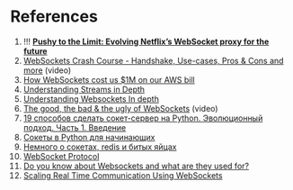 
# References

1. !!! **[Pushy to the Limit: Evolving Netflix’s WebSocket proxy for the future](https://netflixtechblog.com/pushy-to-the-limit-evolving-netflixs-websocket-proxy-for-the-future-b468bc0ff658)**
2. [WebSockets Crash Course - Handshake, Use-cases, Pros & Cons and more](https://www.youtube.com/watch?v=2Nt-ZrNP22A&list=PLQnljOFTspQUGjfGdg8UvL3D_K9ACL6Qh) (video)
3. [How WebSockets cost us $1M on our AWS bill](https://www.recall.ai/post/how-websockets-cost-us-1m-on-our-aws-bill)
4. [Understanding Streams in Depth](https://vishalrana9915.medium.com/understanding-streams-511d36cf682c)
5. [Understanding Websockets In depth](https://vishalrana9915.medium.com/understanding-websockets-in-depth-6eb07ab298b3)
6. [The good, the bad & the ugly of WebSockets](https://www.youtube.com/watch?v=DFlgyrP5HMY&list=PLQnljOFTspQWKPjGnVgA5oVIhNKJ5mDXg&index=2) (video)
7. [19 способов сделать сокет-сервер на Python. Эволюционный подход. Часть 1. Введение](https://habr.com/ru/articles/676110/)
8. [Сокеты в Python для начинающих](https://habr.com/ru/articles/149077/)
9. [Немного о сокетах, redis и битых яйцах](https://habr.com/ru/articles/280668/)
10. [WebSocket Protocol](https://medium.com/geekculture/the-fundamental-knowledge-of-system-design-12-websocket-protocol-af105e758f48)
11. [Do you know about Websockets and what are they used for?](https://dineshchandgr.medium.com/do-you-know-about-websockets-and-what-are-they-used-for-7ff443074f85)
12. [Scaling Real Time Communication Using WebSockets](https://medium.com/@mkumar9009/scaling-real-time-communication-using-websockets-15d8ded1ba53)